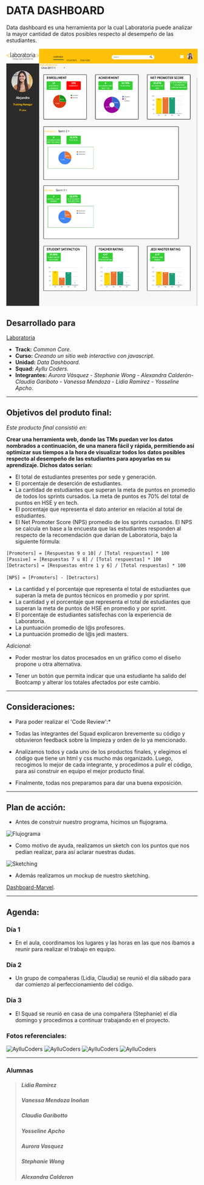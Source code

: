 # DATA DASHBOARD
Data dashboard es una herramienta por la cual Laboratoria puede analizar la mayor cantidad de datos posibles respecto al desempeño de las estudiantes.

![vistaFinal](assets/images/readme1.png)


## Desarrollado para
[Laboratoria](http://laboratoria.la)

* **Track:** _Common Core._
* **Curso:** _Creando un sitio web interactivo con javascript._
* **Unidad:** _Data Dashboard._
* **Squad:** _Ayllu Coders._
* **Integrantes:** _Aurora Vásquez_ - _Stephanie Wong_ - _Alexandra Calderón_- _Claudia Gariboto_ - _Vanessa Mendoza_ - _Lidia Ramirez_ - _Yosseline Apcho_.

***

## Objetivos del produto final:

_Este producto final consistió en:_

**Crear una herramienta web, donde las TMs puedan ver los datos nombrados a continuación, de una manera fácil y rápida,  permitiendo así optimizar sus tiempos a la hora de  visualizar todos los datos posibles respecto al desempeño de las estudiantes para apoyarlas en su aprendizaje. Dichos datos serían:**

* El total de estudiantes presentes por sede y generación.
* El porcentaje de deserción de estudiantes.
* La cantidad de estudiantes que superan la meta de puntos en promedio de todos los sprints cursados. La meta de puntos es 70% del total de puntos en HSE y en tech.
* El porcentaje que representa el dato anterior en relación al total de estudiantes.
* El Net Promoter Score (NPS) promedio de los sprints cursados. El NPS se calcula en base a la encuesta que las estudiantes responden al respecto de la recomendación que darían de Laboratoria, bajo la siguiente fórmula:

~~~
[Promoters] = [Respuestas 9 o 10] / [Total respuestas] * 100
[Passive] = [Respuestas 7 u 8] / [Total respuestas] * 100
[Detractors] = [Respuestas entre 1 y 6] / [Total respuestas] * 100

[NPS] = [Promoters] - [Detractors]
~~~

* La cantidad y el porcentaje que representa el total de estudiantes que superan la meta de puntos técnicos en promedio y por sprint.
* La cantidad y el porcentaje que representa el total de estudiantes que superan la meta de puntos de HSE en promedio y por sprint.
* El porcentaje de estudiantes satisfechas con la experiencia de Laboratoria.
* La puntuación promedio de l@s profesores.
* La puntuación promedio de l@s jedi masters.

_Adicional:_

* Poder mostrar los datos procesados en un gráfico como el diseño propone u otra alternativa.

* Tener un botón que permita indicar que una estudiante ha salido del Bootcamp y alterar los totales afectados por este cambio.

***

## Consideraciones:

* Para poder realizar el 'Code Review':*

* Todas las integrantes del Squad explicaron brevemente su código y obtuvieron feedback sobre la limpieza y orden de lo ya mencionado.

* Analizamos todos y cada uno de los productos finales, y elegimos el código que tiene un html y css mucho más organizado. Luego, recogimos lo mejor de cada integrante, y procedimos a pulir el código, para así construir en equipo el mejor producto final.

* Finalmente, todas nos preparamos para dar una buena exposición.

***

## Plan de acción:

* Antes de construir nuestro programa, hicimos un flujograma.

![Flujograma](assets/images/flujograma.png)

* Como motivo de ayuda, realizamos un sketch con los puntos que nos pedían realizar, para así aclarar nuestras dudas.

![Sketching](assets/images/img.jpg)

* Además realizamos un mockup de nuestro sketching.

[Dashboard-Marvel](https://marvelapp.com/5a5b65b/screen/35762645/handoff).

***

## Agenda:

### Día 1

* En el aula, coordinamos los lugares y las horas en las que nos íbamos a reunir para realizar el trabajo en equipo.

### Día 2

* Un grupo de compañeras (Lidia, Claudia) se reunió el día sábado para dar comienzo al perfeccionamiento del código.


### Día 3

* El Squad se reunió en casa de una compañera (Stephanie) el día domingo y procedimos a continuar trabajando en el proyecto.

### Fotos referenciales:

![AylluCoders](assets/images/ayllucoders1.jpg)
![AylluCoders](assets/images/ayllucoders2.jpg)
![AylluCoders](assets/images/ayllucoders5.jpg)
![AylluCoders](assets/images/ayllucoders4.jpg)

___

### **Alumnas**

>##### Lidia Ramirez
>##### Vanessa Mendoza Inoñan
>##### Claudia Garibotto
>##### Yosseline Apcho
>##### Aurora Vasquez
>##### Stephanie Wong
>##### Alexandra Calderon

